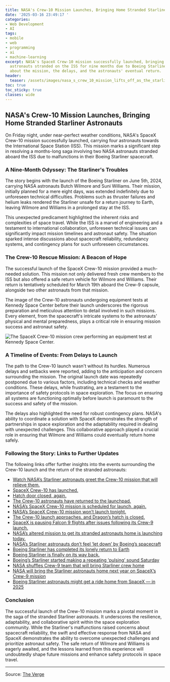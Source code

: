 ```yaml
---
title: NASA's Crew-10 Mission Launches, Bringing Home Stranded Starliner Astronauts
date: '2025-03-16 23:49:17 '
categories:
- Web Development
- AI
tags:
- mobile
- web
- programming
- ai
- machine-learning
excerpt: NASA's SpaceX Crew-10 mission successfully launched, bringing hope to two
  astronauts stranded on the ISS for nine months due to Boeing Starliner malfunctions.  Learn
  about the mission, the delays, and the astronauts' eventual return.
header:
  teaser: /assets/images/nasa_s_crew_10_mission_lifts_off_as_the_starliner__20250316234915.jpg
toc: true
toc_sticky: true
classes: wide
---
```


## NASA's Crew-10 Mission Launches, Bringing Home Stranded Starliner Astronauts

On Friday night, under near-perfect weather conditions, NASA's SpaceX Crew-10 mission successfully launched, carrying four astronauts towards the International Space Station (ISS).  This mission marks a significant step in resolving a months-long saga involving two NASA astronauts stranded aboard the ISS due to malfunctions in their Boeing Starliner spacecraft.

### A Nine-Month Odyssey: The Starliner's Troubles

The story begins with the launch of the Boeing Starliner on June 5th, 2024, carrying NASA astronauts Butch Wilmore and Suni Williams.  Their mission, initially planned for a mere eight days, was extended indefinitely due to unforeseen technical difficulties.  Problems such as thruster failures and helium leaks rendered the Starliner unsafe for a return journey to Earth, leaving Wilmore and Williams in a prolonged stay at the ISS.

This unexpected predicament highlighted the inherent risks and complexities of space travel.  While the ISS is a marvel of engineering and a testament to international collaboration, unforeseen technical issues can significantly impact mission timelines and astronaut safety. The situation sparked intense discussions about spacecraft reliability, redundancy systems, and contingency plans for such unforeseen circumstances.

### The Crew-10 Rescue Mission: A Beacon of Hope

The successful launch of the SpaceX Crew-10 mission provided a much-needed solution.  This mission not only delivered fresh crew members to the ISS but also offered a safe return vehicle for Wilmore and Williams.  Their return is tentatively scheduled for March 19th aboard the Crew-9 capsule, alongside two other astronauts from that mission.

The image of the Crew-10 astronauts undergoing equipment tests at Kennedy Space Center before their launch underscores the rigorous preparation and meticulous attention to detail involved in such missions.  Every element, from the spacecraft's intricate systems to the astronauts' physical and mental preparedness, plays a critical role in ensuring mission success and astronaut safety.

<img alt="The SpaceX Crew-10 mission crew performing an equipment test at Kennedy Space Center." src="https://platform.theverge.com/wp-content/uploads/sites/2/2025/03/crew10_mission.jpg?quality=90&strip=all&crop=0,0,100,100" />

### A Timeline of Events: From Delays to Launch

The path to the Crew-10 launch wasn't without its hurdles.  Numerous delays and setbacks were reported, adding to the anticipation and concern surrounding the mission.  The original launch date was repeatedly postponed due to various factors, including technical checks and weather conditions.  These delays, while frustrating, are a testament to the importance of safety protocols in space exploration.  The focus on ensuring all systems are functioning optimally before launch is paramount to the success and safety of the mission.

The delays also highlighted the need for robust contingency plans. NASA's ability to coordinate a solution with SpaceX demonstrates the strength of partnerships in space exploration and the adaptability required in dealing with unexpected challenges.  This collaborative approach played a crucial role in ensuring that Wilmore and Williams could eventually return home safely.

###  Following the Story: Links to Further Updates

The following links offer further insights into the events surrounding the Crew-10 launch and the return of the stranded astronauts:

* [Watch NASA’s Starliner astronauts greet the Crew-10 mission that will relieve them.](https://www.theverge.com/news/630944/watch-nasas-stranded-astronauts)
* [SpaceX Crew-10 has launched.](https://www.theverge.com/spacex/628501/spacex-crew-10-has-launched)
* [Hatch door closed, again.](https://www.theverge.com/spacex/630184/hatch-door-closed-again)
* [The Crew-10 astronauts have returned to the launchpad.](https://www.theverge.com/spacex/630110/the-crew-10-astronauts-have-returned-to-the-launchpad)
* [NASA’s SpaceX Crew-10 mission is scheduled for launch, again.](https://www.theverge.com/news/629653/nasas-spacex-crew-10-mission-is-scheduled-for-launch-again)
* [NASA’s SpaceX Crew-10 mission won’t launch tonight.](https://www.theverge.com/spacex/628653/nasas-spacex-crew-10-mission-wont-launch-tonight)
* [The Crew-10 launch approaches, and Dragon’s hatch is closed.](https://www.theverge.com/spacex/628610/the-crew-10-launch-approaches-and-dragons-hatch-is-closed)
* [SpaceX is pausing Falcon 9 flights after issues following its Crew-9 launch.](https://www.theverge.com/2024/9/29/24257655/spacex-is-pausing-falcon-9-flights-after-issues-following-its-crew-9-launch)
* [NASA’s altered mission to get its stranded astronauts home is launching today.](https://www.theverge.com/2024/9/28/24256669/nasas-altered-mission-to-get-its-stranded-astronauts-home-is-launching-today)
* [NASA’s Starliner astronauts don’t feel ‘let down’ by Boeing’s spacecraft](https://www.theverge.com/2024/9/14/24244790/nasa-starliner-astronauts-suni-williams-butch-wilmore-press-conference-boeing)
* [Boeing Starliner has completed its lonely return to Earth](https://www.theverge.com/2024/9/7/24238245/boeing-starliner-landing-nasa-astronauts-stranded-iss)
* [Boeing Starliner is finally on its way back.](https://www.theverge.com/2024/9/6/24237962/boeing-starliner-is-finally-on-its-way-back)
* [Boeing’s Starliner started making a repeating ‘pulsing’ sound Saturday](https://www.theverge.com/2024/9/1/24233669/boeing-starliner-strange-noise-nasa-iss-sonar-ping)
* [NASA shuffles Crew-9 team that will bring Starliner crew home](https://www.theverge.com/2024/8/30/24232286/nasa-launch-crew-9-mission-starliner-september-return)
* [NASA will bring the Starliner astronauts home next year on SpaceX’s Crew-9 mission](https://www.theverge.com/2024/8/24/24226860/boeing-starliner-nasa-barry-wilmore-sunita-williams)
* [Boeing Starliner astronauts might get a ride home from SpaceX — in 2025](https://www.theverge.com/2024/8/7/24215584/boeing-starliner-astronauts-iss-spacex-nasa)

### Conclusion

The successful launch of the Crew-10 mission marks a pivotal moment in the saga of the stranded Starliner astronauts.  It underscores the resilience, adaptability, and collaborative spirit within the space exploration community.  While the Starliner's malfunctions raised concerns about spacecraft reliability, the swift and effective response from NASA and SpaceX demonstrates the ability to overcome unexpected challenges and prioritize astronaut safety.  The safe return of Wilmore and Williams is eagerly awaited, and the lessons learned from this experience will undoubtedly shape future missions and enhance safety protocols in space travel.


---

Source: [The Verge](https://www.theverge.com/news/628311/nasa-crew-10-mission-starliner-astronauts-return-spacex)